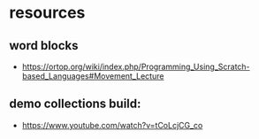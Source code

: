 # resources


## word blocks
* https://ortop.org/wiki/index.php/Programming_Using_Scratch-based_Languages#Movement_Lecture


## demo collections build:
* https://www.youtube.com/watch?v=tCoLcjCG_co
